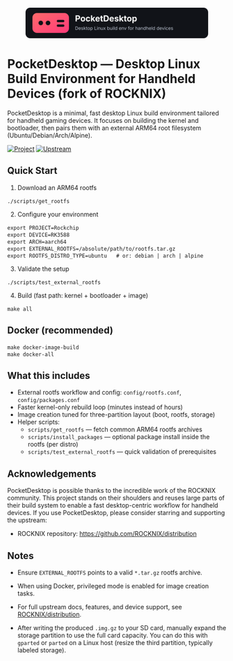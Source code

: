 <p align="center">
  <img src="./assets/pocketdesktop-logo.svg" alt="PocketDesktop" width="420"/>
</p>

PocketDesktop — Desktop Linux Build Environment for Handheld Devices (fork of ROCKNIX)
===================================================================================

PocketDesktop is a minimal, fast desktop Linux build environment tailored for handheld gaming devices. It focuses on building the kernel and bootloader, then pairs them with an external ARM64 root filesystem (Ubuntu/Debian/Arch/Alpine).

[![Project](https://img.shields.io/badge/Project-PocketDesktop-FF5555?style=flat-square)](./)
[![Upstream](https://img.shields.io/badge/Upstream-ROCKNIX-5555FF?style=flat-square)](https://github.com/ROCKNIX/distribution)


Quick Start
-----------

1) Download an ARM64 rootfs

```
./scripts/get_rootfs
```

2) Configure your environment

```
export PROJECT=Rockchip
export DEVICE=RK3588
export ARCH=aarch64
export EXTERNAL_ROOTFS=/absolute/path/to/rootfs.tar.gz
export ROOTFS_DISTRO_TYPE=ubuntu   # or: debian | arch | alpine
```

3) Validate the setup

```
./scripts/test_external_rootfs
```

4) Build (fast path: kernel + bootloader + image)

```
make all
```


Docker (recommended)
--------------------

```
make docker-image-build
make docker-all
```


What this includes
------------------

- External rootfs workflow and config: `config/rootfs.conf`, `config/packages.conf`
- Faster kernel-only rebuild loop (minutes instead of hours)
- Image creation tuned for three-partition layout (boot, rootfs, storage)
- Helper scripts:
  - `scripts/get_rootfs` — fetch common ARM64 rootfs archives
  - `scripts/install_packages` — optional package install inside the rootfs (per distro)
  - `scripts/test_external_rootfs` — quick validation of prerequisites


Acknowledgements
----------------

PocketDesktop is possible thanks to the incredible work of the ROCKNIX community. This project stands on their shoulders and reuses large parts of their build system to enable a fast desktop-centric workflow for handheld devices. If you use PocketDesktop, please consider starring and supporting the upstream:

- ROCKNIX repository: https://github.com/ROCKNIX/distribution

Notes
-----

- Ensure `EXTERNAL_ROOTFS` points to a valid `*.tar.gz` rootfs archive.
- When using Docker, privileged mode is enabled for image creation tasks.
- For full upstream docs, features, and device support, see [ROCKNIX/distribution](https://github.com/ROCKNIX/distribution).

- After writing the produced `.img.gz` to your SD card, manually expand the storage partition to use the full card capacity. You can do this with `gparted` or `parted` on a Linux host (resize the third partition, typically labeled storage).

